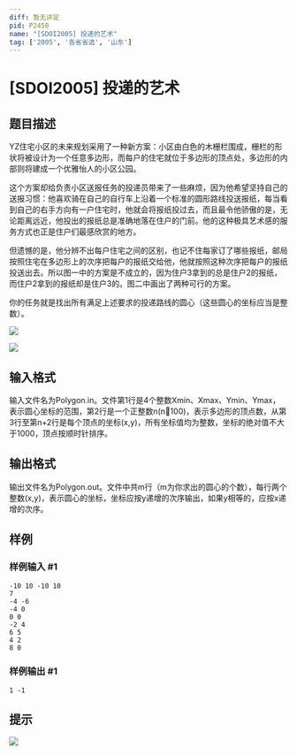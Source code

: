 ```yaml
---
diff: 暂无评定
pid: P2450
name: "[SDOI2005] 投递的艺术"
tag: ['2005', '各省省选', '山东']
---
```

# [SDOI2005] 投递的艺术
## 题目描述

YZ住宅小区的未来规划采用了一种新方案：小区由白色的木栅栏围成，栅栏的形状将被设计为一个任意多边形，而每户的住宅就位于多边形的顶点处，多边形的内部则将建成一个优雅怡人的小区公园。

这个方案却给负责小区送报任务的投递员带来了一些麻烦，因为他希望坚持自己的送报习惯：他喜欢骑在自己的自行车上沿着一个标准的圆形路线投送报纸，每当看到自己的右手方向有一户住宅时，他就会将报纸投过去，而且最令他骄傲的是，无论距离远近，他投出的报纸总是准确地落在住户的门前。他的这种极具艺术感的服务方式也正是住户们最感欣赏的地方。

但遗憾的是，他分辨不出每户住宅之间的区别，也记不住每家订了哪些报纸，邮局按照住宅在多边形上的次序把每户的报纸交给他，他就按照这种次序把每户的报纸投送出去。所以图一中的方案是不成立的，因为住户3拿到的总是住户2的报纸，而住户2拿到的报纸却是住户3的。图二中画出了两种可行的方案。

你的任务就是找出所有满足上述要求的投递路线的圆心（这些圆心的坐标应当是整数）。

 ![](https://cdn.luogu.com.cn/upload/pic/1580.png) 

![](https://cdn.luogu.com.cn/upload/pic/1581.png)

## 输入格式

输入文件名为Polygon.in。文件第1行是4个整数Xmin、Xmax、Ymin、Ymax，表示圆心坐标的范围，第2行是一个正整数n(n100)，表示多边形的顶点数，从第3行至第n+2行是每个顶点的坐标(x,y)，所有坐标值均为整数，坐标的绝对值不大于1000，顶点按顺时针排序。

## 输出格式

输出文件名为Polygon.out。文件中共m行（m为你求出的圆心的个数），每行两个整数(x,y)，表示圆心的坐标，坐标应按y递增的次序输出，如果y相等的，应按x递增的次序。

## 样例

### 样例输入 #1
```
-10 10 -10 10
7
-4 -6
-4 0
0 0
-2 4
6 5
4 2
8 0

```
### 样例输出 #1
```
1 -1
```
## 提示

![](https://cdn.luogu.com.cn/upload/pic/1582.png)


